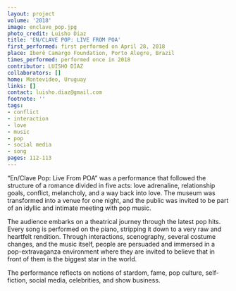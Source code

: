 ```yaml
---
layout: project
volume: '2018'
image: enclave_pop.jpg
photo_credit: Luisho Diaz
title: 'EN/CLAVE POP: LIVE FROM POA'
first_performed: first performed on April 28, 2018
place: Iberê Camargo Foundation, Porto Alegre, Brazil
times_performed: performed once in 2018
contributor: LUISHO DÍAZ
collaborators: []
home: Montevideo, Uruguay
links: []
contact: luisho.diaz@gmail.com
footnote: ''
tags:
- conflict
- interaction
- love
- music
- pop
- social media
- song
pages: 112-113
---
```


“En/Clave Pop: Live From POA” was a performance that followed the structure of a romance divided in five acts: love adrenaline, relationship goals, conflict, melancholy, and a way back into love. The museum was transformed into a venue for one night, and the public was invited to be part of an idyllic and intimate meeting with pop music.

The audience embarks on a theatrical journey through the latest pop hits. Every song is performed on the piano, stripping it down to a very raw and heartfelt rendition. Through interactions, scenography, several costume changes, and the music itself, people are persuaded and immersed in a pop-extravaganza environment where they are invited to believe that in front of them is the biggest star in the world.

The performance reflects on notions of stardom, fame, pop culture, self-fiction, social media, celebrities, and show business.
